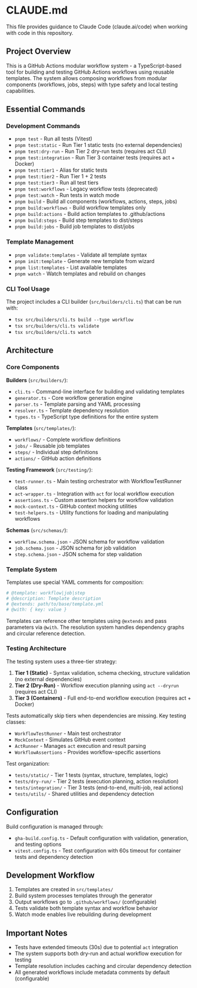 # CLAUDE.md

This file provides guidance to Claude Code (claude.ai/code) when working with code in this repository.

## Project Overview

This is a GitHub Actions modular workflow system - a TypeScript-based tool for building and testing GitHub Actions workflows using reusable templates. The system allows composing workflows from modular components (workflows, jobs, steps) with type safety and local testing capabilities.

## Essential Commands

### Development Commands
- `pnpm test` - Run all tests (Vitest)
- `pnpm test:static` - Run Tier 1 static tests (no external dependencies)
- `pnpm test:dry-run` - Run Tier 2 dry-run tests (requires act CLI)
- `pnpm test:integration` - Run Tier 3 container tests (requires act + Docker)
- `pnpm test:tier1` - Alias for static tests
- `pnpm test:tier2` - Run Tier 1 + 2 tests
- `pnpm test:tier3` - Run all test tiers
- `pnpm test:workflows` - Legacy workflow tests (deprecated)  
- `pnpm test:watch` - Run tests in watch mode
- `pnpm build` - Build all components (workflows, actions, steps, jobs)
- `pnpm build:workflows` - Build workflow templates only
- `pnpm build:actions` - Build action templates to .github/actions
- `pnpm build:steps` - Build step templates to dist/steps
- `pnpm build:jobs` - Build job templates to dist/jobs

### Template Management
- `pnpm validate:templates` - Validate all template syntax
- `pnpm init:template` - Generate new template from wizard
- `pnpm list:templates` - List available templates
- `pnpm watch` - Watch templates and rebuild on changes

### CLI Tool Usage
The project includes a CLI builder (`src/builders/cli.ts`) that can be run with:
- `tsx src/builders/cli.ts build --type workflow`
- `tsx src/builders/cli.ts validate`  
- `tsx src/builders/cli.ts watch`

## Architecture

### Core Components

**Builders** (`src/builders/`):
- `cli.ts` - Command-line interface for building and validating templates
- `generator.ts` - Core workflow generation engine  
- `parser.ts` - Template parsing and YAML processing
- `resolver.ts` - Template dependency resolution
- `types.ts` - TypeScript type definitions for the entire system

**Templates** (`src/templates/`):
- `workflows/` - Complete workflow definitions
- `jobs/` - Reusable job templates  
- `steps/` - Individual step definitions
- `actions/` - GitHub action definitions

**Testing Framework** (`src/testing/`):
- `test-runner.ts` - Main testing orchestrator with WorkflowTestRunner class
- `act-wrapper.ts` - Integration with `act` for local workflow execution
- `assertions.ts` - Custom assertion helpers for workflow validation
- `mock-context.ts` - GitHub context mocking utilities
- `test-helpers.ts` - Utility functions for loading and manipulating workflows

**Schemas** (`src/schemas/`):
- `workflow.schema.json` - JSON schema for workflow validation
- `job.schema.json` - JSON schema for job validation  
- `step.schema.json` - JSON schema for step validation

### Template System

Templates use special YAML comments for composition:
```yaml
# @template: workflow|job|step
# @description: Template description  
# @extends: path/to/base/template.yml
# @with: { key: value }
```

Templates can reference other templates using `@extends` and pass parameters via `@with`. The resolution system handles dependency graphs and circular reference detection.

### Testing Architecture

The testing system uses a three-tier strategy:
1. **Tier 1 (Static)** - Syntax validation, schema checking, structure validation (no external dependencies)
2. **Tier 2 (Dry-Run)** - Workflow execution planning using `act --dryrun` (requires act CLI)
3. **Tier 3 (Containers)** - Full end-to-end workflow execution (requires act + Docker)

Tests automatically skip tiers when dependencies are missing. Key testing classes:
- `WorkflowTestRunner` - Main test orchestrator
- `MockContext` - Simulates GitHub event context  
- `ActRunner` - Manages `act` execution and result parsing
- `WorkflowAssertions` - Provides workflow-specific assertions

Test organization:
- `tests/static/` - Tier 1 tests (syntax, structure, templates, logic)
- `tests/dry-run/` - Tier 2 tests (execution planning, action resolution)
- `tests/integration/` - Tier 3 tests (end-to-end, multi-job, real actions)
- `tests/utils/` - Shared utilities and dependency detection

## Configuration

Build configuration is managed through:
- `gha-build.config.ts` - Default configuration with validation, generation, and testing options
- `vitest.config.ts` - Test configuration with 60s timeout for container tests and dependency detection

## Development Workflow

1. Templates are created in `src/templates/` 
2. Build system processes templates through the generator
3. Output workflows go to `.github/workflows/` (configurable)
4. Tests validate both template syntax and workflow behavior
5. Watch mode enables live rebuilding during development

## Important Notes

- Tests have extended timeouts (30s) due to potential `act` integration
- The system supports both dry-run and actual workflow execution for testing
- Template resolution includes caching and circular dependency detection
- All generated workflows include metadata comments by default (configurable)